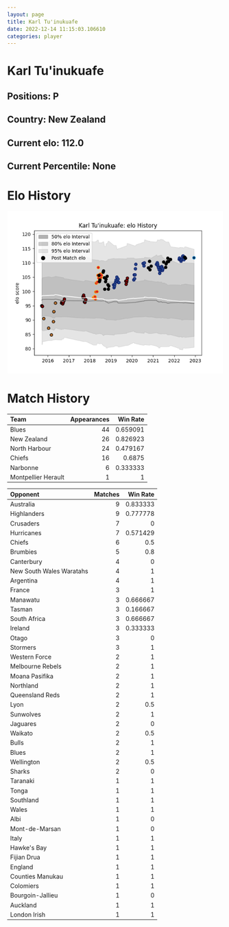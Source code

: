 ```yaml
---  
layout: page  
title: Karl Tu'inukuafe  
date: 2022-12-14 11:15:03.106610  
categories: player  
---
```

# Karl Tu'inukuafe

## Positions: P

## Country: New Zealand

## Current elo: 112.0

## Current Percentile: None

# Elo History


![elo history](history_KarlTu'inukuafe.png)
# Match History


| Team                |   Appearances |   Win Rate |
|:--------------------|--------------:|-----------:|
| Blues               |            44 |   0.659091 |
| New Zealand         |            26 |   0.826923 |
| North Harbour       |            24 |   0.479167 |
| Chiefs              |            16 |   0.6875   |
| Narbonne            |             6 |   0.333333 |
| Montpellier Herault |             1 |   1        |

| Opponent                 |   Matches |   Win Rate |
|:-------------------------|----------:|-----------:|
| Australia                |         9 |   0.833333 |
| Highlanders              |         9 |   0.777778 |
| Crusaders                |         7 |   0        |
| Hurricanes               |         7 |   0.571429 |
| Chiefs                   |         6 |   0.5      |
| Brumbies                 |         5 |   0.8      |
| Canterbury               |         4 |   0        |
| New South Wales Waratahs |         4 |   1        |
| Argentina                |         4 |   1        |
| France                   |         3 |   1        |
| Manawatu                 |         3 |   0.666667 |
| Tasman                   |         3 |   0.166667 |
| South Africa             |         3 |   0.666667 |
| Ireland                  |         3 |   0.333333 |
| Otago                    |         3 |   0        |
| Stormers                 |         3 |   1        |
| Western Force            |         2 |   1        |
| Melbourne Rebels         |         2 |   1        |
| Moana Pasifika           |         2 |   1        |
| Northland                |         2 |   1        |
| Queensland Reds          |         2 |   1        |
| Lyon                     |         2 |   0.5      |
| Sunwolves                |         2 |   1        |
| Jaguares                 |         2 |   0        |
| Waikato                  |         2 |   0.5      |
| Bulls                    |         2 |   1        |
| Blues                    |         2 |   1        |
| Wellington               |         2 |   0.5      |
| Sharks                   |         2 |   0        |
| Taranaki                 |         1 |   1        |
| Tonga                    |         1 |   1        |
| Southland                |         1 |   1        |
| Wales                    |         1 |   1        |
| Albi                     |         1 |   0        |
| Mont-de-Marsan           |         1 |   0        |
| Italy                    |         1 |   1        |
| Hawke's Bay              |         1 |   1        |
| Fijian Drua              |         1 |   1        |
| England                  |         1 |   1        |
| Counties Manukau         |         1 |   1        |
| Colomiers                |         1 |   1        |
| Bourgoin-Jallieu         |         1 |   0        |
| Auckland                 |         1 |   1        |
| London Irish             |         1 |   1        |